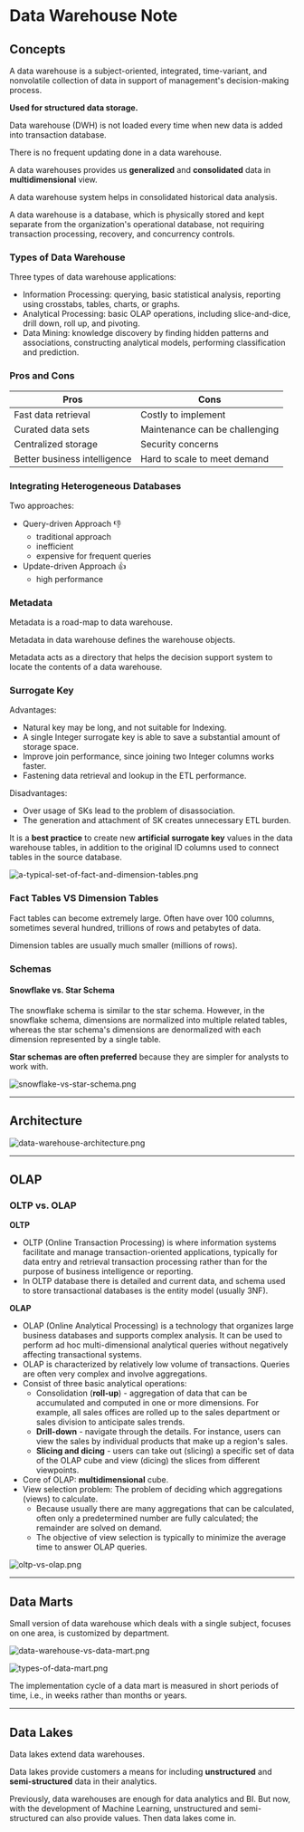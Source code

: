 # Data Warehouse Note 

## Concepts

A data warehouse is a subject-oriented, integrated, time-variant, and nonvolatile collection of data in support of management's decision-making process.  

**Used for structured data storage.**

Data warehouse (DWH) is not loaded every time when new data is added into transaction database. 

There is no frequent updating done in a data warehouse.

A data warehouses provides us **generalized** and **consolidated** data in **multidimensional** view. 

A data warehouse system helps in consolidated historical data analysis.

A data warehouse is a database, which is physically stored and kept separate from the organization's operational database, not requiring transaction processing, recovery, and concurrency controls.

### Types of Data Warehouse

Three types of data warehouse applications:

- Information Processing: querying, basic statistical analysis, reporting using crosstabs, tables, charts, or graphs.
- Analytical Processing: basic OLAP operations, including slice-and-dice, drill down, roll up, and pivoting.
- Data Mining: knowledge discovery by finding hidden patterns and associations, constructing analytical models, performing classification and prediction.

### Pros and Cons

|  Pros  | Cons  |
|  ----  | ----  |
| Fast data retrieval | Costly to implement |
| Curated data sets  | Maintenance can be challenging |
| Centralized storage | Security concerns |
| Better business intelligence | Hard to scale to meet demand |

### Integrating Heterogeneous Databases

Two approaches: 

- Query-driven Approach :thumbsdown:
  - traditional approach 
  - inefficient
  - expensive for frequent queries
- Update-driven Approach :thumbsup:
  - high performance
  
### Metadata

Metadata is a road-map to data warehouse.

Metadata in data warehouse defines the warehouse objects.

Metadata acts as a directory that helps the decision support system to locate the contents of a data warehouse.

### Surrogate Key

Advantages:

- Natural key may be long, and not suitable for Indexing. 
- A single Integer surrogate key is able to save a substantial amount of storage space.
- Improve join performance, since joining two Integer columns works faster. 
- Fastening data retrieval and lookup in the ETL performance.

Disadvantages:

- Over usage of SKs lead to the problem of disassociation. 
- The generation and attachment of SK creates unnecessary ETL burden.

It is a **best practice** to create new **artificial surrogate key** values in the data warehouse tables, in addition to the original ID columns used to connect tables in the source database. 

![a-typical-set-of-fact-and-dimension-tables.png](img/a-typical-set-of-fact-and-dimension-tables.png)

### Fact Tables VS Dimension Tables

Fact tables can become extremely large. Often have over 100 columns, sometimes several hundred, trillions of rows and petabytes of data.

Dimension tables are usually much smaller (millions of rows).

### Schemas

#### Snowflake vs. Star Schema

The snowflake schema is similar to the star schema. However, in the snowflake schema, dimensions are normalized into multiple related tables, whereas the star schema's dimensions are denormalized with each dimension represented by a single table. 

**Star schemas are often preferred** because they are simpler for analysts to work with.

![snowflake-vs-star-schema.png](img/snowflake-vs-star-schema.png)

---

## Architecture

![data-warehouse-architecture.png](img/data-warehouse-architecture.png)

---

## OLAP

### OLTP vs. OLAP

**OLTP**

- OLTP (Online Transaction Processing) is where information systems facilitate and manage transaction-oriented applications, typically for data entry and retrieval transaction processing rather than for the purpose of business intelligence or reporting.  
- In OLTP database there is detailed and current data, and schema used to store transactional databases is the entity model (usually 3NF).

**OLAP**

- OLAP (Online Analytical Processing) is a technology that organizes large business databases and supports complex analysis. It can be used to perform ad hoc multi-dimensional analytical queries without negatively affecting transactional systems. 
- OLAP is characterized by relatively low volume of transactions. Queries are often very complex and involve aggregations. 
- Consist of three basic analytical operations: 
  - Consolidation (**roll-up**) - aggregation of data that can be accumulated and computed in one or more dimensions. For example, all sales offices are rolled up to the sales department or sales division to anticipate sales trends.
  - **Drill-down** - navigate through the details. For instance, users can view the sales by individual products that make up a region's sales. 
  - **Slicing and dicing** - users can take out (slicing) a specific set of data of the OLAP cube and view (dicing) the slices from different viewpoints.
- Core of OLAP: **multidimensional** cube. 
- View selection problem: The problem of deciding which aggregations (views) to calculate. 
  - Because usually there are many aggregations that can be calculated, often only a predetermined number are fully calculated; the remainder are solved on demand. 
  - The objective of view selection is typically to minimize the average time to answer OLAP queries. 

![oltp-vs-olap.png](img/oltp-vs-olap.png)

---

## Data Marts

Small version of data warehouse which deals with a single subject, focuses on one area, is customized by department.  

![data-warehouse-vs-data-mart.png](img/data-warehouse-vs-data-mart.png)

![types-of-data-mart.png](img/types-of-data-mart.png)

The implementation cycle of a data mart is measured in short periods of time, i.e., in weeks rather than months or years.

---

## Data Lakes

Data lakes extend data warehouses.

Data lakes provide customers a means for including **unstructured** and **semi-structured** data in their analytics.

Previously, data warehouses are enough for data analytics and BI. But now, with the development of Machine Learning, unstructured and semi-structured can also provide values. Then data lakes come in.